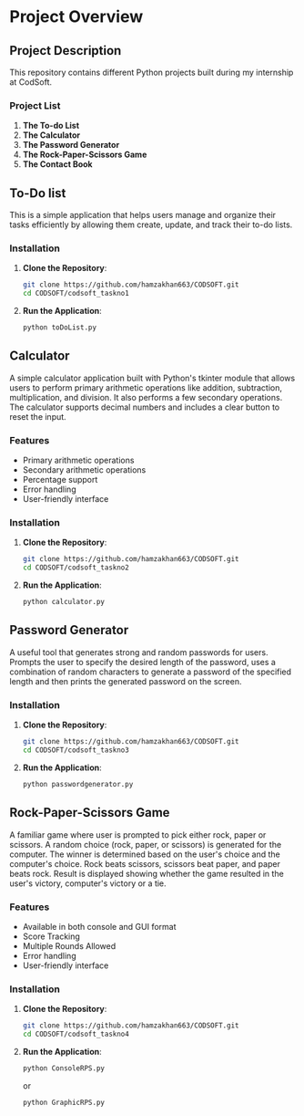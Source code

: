 # Project Overview

## Project Description

This repository contains different Python projects built during my internship at CodSoft.  

### Project List

1. **The To-do List**
2. **The Calculator**
3. **The Password Generator**
4. **The Rock-Paper-Scissors Game**
5. **The Contact Book**

## To-Do list

This is a simple application that helps users manage and organize their tasks efficiently by allowing them create, update, and track their to-do lists.

### Installation

1. **Clone the Repository**:
    ```sh
    git clone https://github.com/hamzakhan663/CODSOFT.git
    cd CODSOFT/codsoft_taskno1
    ```

2. **Run the Application**:
    ```sh
    python toDoList.py
    ```



## Calculator

A simple calculator application built with Python's tkinter module that allows users to perform primary arithmetic operations like addition, subtraction, multiplication, and division. It also performs a few secondary operations. The calculator supports decimal numbers and includes a clear button to reset the input.

### Features

- Primary arithmetic operations
- Secondary arithmetic operations
- Percentage support
- Error handling
- User-friendly interface

### Installation

1. **Clone the Repository**:
    ```sh
    git clone https://github.com/hamzakhan663/CODSOFT.git
    cd CODSOFT/codsoft_taskno2
    ```

2. **Run the Application**:
    ```sh
    python calculator.py
    ```

## Password Generator

A useful tool that generates strong and random passwords for users. Prompts the user to specify the desired length of the password, uses a combination of random characters to
generate a password of the specified length and then prints the generated password on the screen.

### Installation

1. **Clone the Repository**:
    ```sh
    git clone https://github.com/hamzakhan663/CODSOFT.git
    cd CODSOFT/codsoft_taskno3
    ```

2. **Run the Application**:
    ```sh
    python passwordgenerator.py
    ```


## Rock-Paper-Scissors Game

A familiar game where user is prompted to pick either rock, paper or scissors. A random choice (rock, paper, or scissors) is generated for the computer. The winner is determined based on the user's choice and the computer's choice. Rock beats scissors, scissors beat paper, and paper beats rock. Result is displayed showing whether the game resulted in the user's victory, computer's victory or a tie. 

### Features

- Available in both console and GUI format
- Score Tracking
- Multiple Rounds Allowed
- Error handling
- User-friendly interface

### Installation

1. **Clone the Repository**:
    ```sh
    git clone https://github.com/hamzakhan663/CODSOFT.git
    cd CODSOFT/codsoft_taskno4
    ```

2. **Run the Application**:
    ```sh
    python ConsoleRPS.py
    ```
    or
    ```sh
    python GraphicRPS.py
    ```
   
